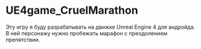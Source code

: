 # UE4game_CruelMarathon

Эту игру я буду разрабатывать на движке Unreal Engine 4 для андройда. В ней персонажу нужно пробежать марафон с преодолением препятствии.